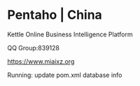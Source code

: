 # Pentaho | China

Kettle Online Business Intelligence Platform


QQ Group:839128

<a href="https://www.miaixz.org" target="_blank">https://www.miaixz.org</a>

Running: update pom.xml database info
